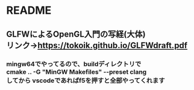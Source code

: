 # README

## GLFWによるOpenGL入門の写経(大体)<br>リンク-><https://tokoik.github.io/GLFWdraft.pdf>

### mingw64でやってるので、buildディレクトリで<br>cmake .. -G "MinGW Makefiles" --preset clang<br>してから vscodeであればf5を押すと全部やってくれます
